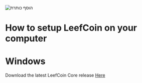 
![הוסף כותרת](https://user-images.githubusercontent.com/85453562/124459621-2b10ca00-dd43-11eb-8f60-52ab5262143c.png)

# How to setup LeefCoin on your computer

# Windows

Download the latest LeefCoin Core release [Here](https://github.com/LeefCoin/LeefCoin/releases/download/1.0/LeefCoinWindows.zip)
